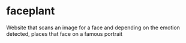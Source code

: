 # faceplant
Website that scans an image for a face and depending on the emotion detected, places that face on a famous portrait
